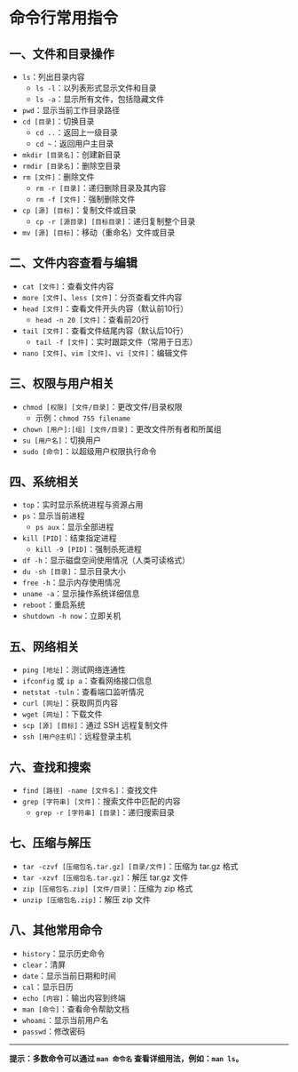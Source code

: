 # 命令行常用指令

## 一、文件和目录操作
- `ls`：列出目录内容
  - `ls -l`：以列表形式显示文件和目录
  - `ls -a`：显示所有文件，包括隐藏文件
- `pwd`：显示当前工作目录路径
- `cd [目录]`：切换目录
  - `cd ..`：返回上一级目录
  - `cd ~`：返回用户主目录
- `mkdir [目录名]`：创建新目录
- `rmdir [目录名]`：删除空目录
- `rm [文件]`：删除文件
  - `rm -r [目录]`：递归删除目录及其内容
  - `rm -f [文件]`：强制删除文件
- `cp [源] [目标]`：复制文件或目录
  - `cp -r [源目录] [目标目录]`：递归复制整个目录
- `mv [源] [目标]`：移动（重命名）文件或目录

## 二、文件内容查看与编辑
- `cat [文件]`：查看文件内容
- `more [文件]`、`less [文件]`：分页查看文件内容
- `head [文件]`：查看文件开头内容（默认前10行）
  - `head -n 20 [文件]`：查看前20行
- `tail [文件]`：查看文件结尾内容（默认后10行）
  - `tail -f [文件]`：实时跟踪文件（常用于日志）
- `nano [文件]`、`vim [文件]`、`vi [文件]`：编辑文件

## 三、权限与用户相关
- `chmod [权限] [文件/目录]`：更改文件/目录权限
  - 示例：`chmod 755 filename`
- `chown [用户]:[组] [文件/目录]`：更改文件所有者和所属组
- `su [用户名]`：切换用户
- `sudo [命令]`：以超级用户权限执行命令

## 四、系统相关
- `top`：实时显示系统进程与资源占用
- `ps`：显示当前进程
  - `ps aux`：显示全部进程
- `kill [PID]`：结束指定进程
  - `kill -9 [PID]`：强制杀死进程
- `df -h`：显示磁盘空间使用情况（人类可读格式）
- `du -sh [目录]`：显示目录大小
- `free -h`：显示内存使用情况
- `uname -a`：显示操作系统详细信息
- `reboot`：重启系统
- `shutdown -h now`：立即关机

## 五、网络相关
- `ping [地址]`：测试网络连通性
- `ifconfig` 或 `ip a`：查看网络接口信息
- `netstat -tuln`：查看端口监听情况
- `curl [网址]`：获取网页内容
- `wget [网址]`：下载文件
- `scp [源] [目标]`：通过 SSH 远程复制文件
- `ssh [用户@主机]`：远程登录主机

## 六、查找和搜索
- `find [路径] -name [文件名]`：查找文件
- `grep [字符串] [文件]`：搜索文件中匹配的内容
  - `grep -r [字符串] [目录]`：递归搜索目录

## 七、压缩与解压
- `tar -czvf [压缩包名.tar.gz] [目录/文件]`：压缩为 tar.gz 格式
- `tar -xzvf [压缩包名.tar.gz]`：解压 tar.gz 文件
- `zip [压缩包名.zip] [文件/目录]`：压缩为 zip 格式
- `unzip [压缩包名.zip]`：解压 zip 文件

## 八、其他常用命令
- `history`：显示历史命令
- `clear`：清屏
- `date`：显示当前日期和时间
- `cal`：显示日历
- `echo [内容]`：输出内容到终端
- `man [命令]`：查看命令帮助文档
- `whoami`：显示当前用户名
- `passwd`：修改密码

---

**提示：多数命令可以通过 `man 命令名` 查看详细用法，例如：`man ls`。**